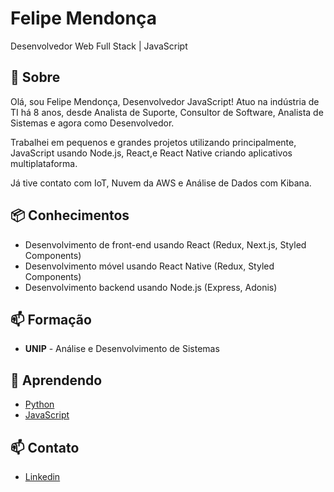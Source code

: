 # Felipe Mendonça
Desenvolvedor Web Full Stack | JavaScript 

## 🧐 Sobre
Olá, sou Felipe Mendonça, Desenvolvedor JavaScript!
Atuo na indústria de TI há 8 anos, desde Analista de Suporte, Consultor de Software, Analista de Sistemas e agora como Desenvolvedor.

Trabalhei em pequenos e grandes projetos utilizando principalmente, JavaScript usando Node.js, React,e React Native criando aplicativos multiplataforma.

Já tive contato com IoT, Nuvem da AWS e Análise de Dados com Kibana.

## 📦 Conhecimentos
- Desenvolvimento de front-end usando React (Redux, Next.js, Styled Components)
- Desenvolvimento móvel usando React Native (Redux, Styled Components)
- Desenvolvimento backend usando Node.js (Express, Adonis)

## 📫 Formação
- **UNIP** - Análise e Desenvolvimento de Sistemas


## 🌱 Aprendendo
- [Python](https://www.python.org/)
- [JavaScript](https://www.javascript.com/)

## 📫 Contato
- [Linkedin](https://www.linkedin.com/in/felipe-mendonca/)
